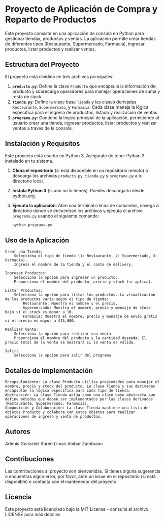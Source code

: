# Proyecto de Aplicación de Compra y Reparto de Productos

Este proyecto consiste en una aplicación de consola en Python para gestionar tiendas, productos y ventas. La aplicación permite crear tiendas de diferentes tipos (Restaurante, Supermercado, Farmacia), ingresar productos, listar productos y realizar ventas.

## Estructura del Proyecto

El proyecto está dividido en tres archivos principales:

1. **`producto.py`**: Define la clase `Producto` que encapsula la información del producto y sobrecarga operadores para manejar operaciones de suma y resta de stock.
2. **`tienda.py`**: Define la clase base `Tienda` y las clases derivadas `Restaurante`, `Supermercado`, y `Farmacia`. Cada clase maneja la lógica específica para el ingreso de productos, listado y realización de ventas.
3. **`programa.py`**: Contiene la lógica principal de la aplicación, permitiendo al usuario crear una tienda, ingresar productos, listar productos y realizar ventas a través de la consola.

## Instalación y Requisitos

Este proyecto está escrito en Python 3. Asegúrate de tener Python 3 instalado en tu sistema.

1. **Clona el repositorio** (si está disponible en un repositorio remoto) o descarga los archivos `producto.py`, `tienda.py` y `programa.py` a tu directorio local.

2. **Instala Python 3** (si aún no lo tienes). Puedes descargarlo desde [python.org](https://www.python.org/downloads/).

3. **Ejecuta la aplicación**: Abre una terminal o línea de comandos, navega al directorio donde se encuentran los archivos y ejecuta el archivo `programa.py` usando el siguiente comando:

   ```bash
   python programa.py

## Uso de la Aplicación

    Crear una Tienda:
        Selecciona el tipo de tienda (1: Restaurante, 2: Supermercado, 3: Farmacia).
        Ingresa el nombre de la tienda y el costo de delivery.

    Ingresar Productos:
        Selecciona la opción para ingresar un producto.
        Proporciona el nombre del producto, precio y stock (si aplica).

    Listar Productos:
        Selecciona la opción para listar los productos. La visualización de los productos varía según el tipo de tienda:
            Restaurante: Muestra el nombre y el precio.
            Supermercado: Muestra el nombre, precio y mensaje de stock bajo si el stock es menor a 10.
            Farmacia: Muestra el nombre, precio y mensaje de envío gratis si el precio es mayor a $15,000.

    Realizar Venta:
        Selecciona la opción para realizar una venta.
        Proporciona el nombre del producto y la cantidad deseada. El precio total de la venta se mostrará si la venta es válida.

    Salir:
        Selecciona la opción para salir del programa.

## Detalles de Implementación

    Encapsulamiento: La clase Producto utiliza propiedades para manejar el nombre, precio y stock del producto. La clase Tienda y sus derivadas encapsulan la lógica específica para cada tipo de tienda.
    Abstracción: La clase Tienda actúa como una clase base abstracta que define métodos que deben ser implementados por las clases derivadas (Restaurante, Supermercado, Farmacia).
    Composición y Colaboración: La clase Tienda mantiene una lista de objetos Producto y colabora con estos objetos para realizar operaciones de ingreso y venta de productos.

## Autores
Arlenis Gonzalez
Karen Limari
Ambar Zambrano

## Contribuciones

Las contribuciones al proyecto son bienvenidas. Si tienes alguna sugerencia o encuentras algún error, por favor, abre un issue en el repositorio (si está disponible) o contacta con el mantenedor del proyecto.

## Licencia

Este proyecto está licenciado bajo la MIT License - consulta el archivo LICENSE para más detalles.
